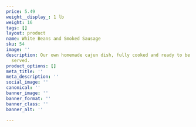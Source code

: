 ```yaml
---
price: 5.49
weight__display_: 1 lb
weight: 16
tags: []
layout: product
name: White Beans and Smoked Sausage
sku: 54
image: ''
description: Our own homemade cajun dish, fully cooked and ready to be boiled and
  served.
product_options: []
meta_title: ''
meta_description: ''
social_image: ''
canonical: ''
banner_image: ''
banner_format: ''
banner_class: ''
banner_alt: ''

---
```


